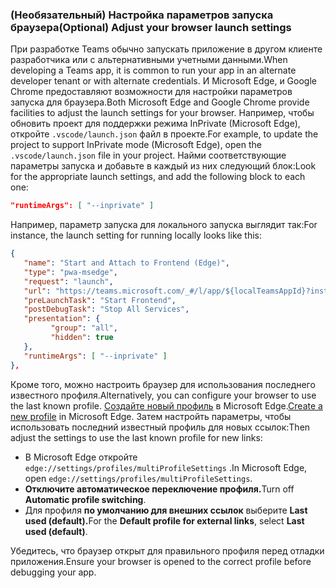 ### <a name="optional-adjust-your-browser-launch-settings"></a><span data-ttu-id="366af-101">(Необязательный) Настройка параметров запуска браузера</span><span class="sxs-lookup"><span data-stu-id="366af-101">(Optional) Adjust your browser launch settings</span></span>

<span data-ttu-id="366af-102">При разработке Teams обычно запускать приложение в другом клиенте разработчика или с альтернативными учетными данными.</span><span class="sxs-lookup"><span data-stu-id="366af-102">When developing a Teams app, it is common to run your app in an alternate developer tenant or with alternate credentials.</span></span>  <span data-ttu-id="366af-103">И Microsoft Edge, и Google Chrome предоставляют возможности для настройки параметров запуска для браузера.</span><span class="sxs-lookup"><span data-stu-id="366af-103">Both Microsoft Edge and Google Chrome provide facilities to adjust the launch settings for your browser.</span></span>  <span data-ttu-id="366af-104">Например, чтобы обновить проект для поддержки режима InPrivate (Microsoft Edge), откройте `.vscode/launch.json` файл в проекте.</span><span class="sxs-lookup"><span data-stu-id="366af-104">For example, to update the project to support InPrivate mode (Microsoft Edge), open the `.vscode/launch.json` file in your project.</span></span>  <span data-ttu-id="366af-105">Найми соответствующие параметры запуска и добавьте в каждый из них следующий блок:</span><span class="sxs-lookup"><span data-stu-id="366af-105">Look for the appropriate launch settings, and add the following block to each one:</span></span>

``` json
"runtimeArgs": [ "--inprivate" ]
```

<span data-ttu-id="366af-106">Например, параметр запуска для локального запуска выглядит так:</span><span class="sxs-lookup"><span data-stu-id="366af-106">For instance, the launch setting for running locally looks like this:</span></span>

``` json
{
   "name": "Start and Attach to Frontend (Edge)",
   "type": "pwa-msedge",
   "request": "launch",
   "url": "https://teams.microsoft.com/_#/l/app/${localTeamsAppId}?installAppPackage=true",
   "preLaunchTask": "Start Frontend",
   "postDebugTask": "Stop All Services",
   "presentation": {
         "group": "all",
         "hidden": true
   },
   "runtimeArgs": [ "--inprivate" ]
},
```

<span data-ttu-id="366af-107">Кроме того, можно настроить браузер для использования последнего известного профиля.</span><span class="sxs-lookup"><span data-stu-id="366af-107">Alternatively, you can configure your browser to use the last known profile.</span></span> <span data-ttu-id="366af-108">[Создайте новый профиль](https://support.microsoft.com/topic/sign-in-and-create-multiple-profiles-in-microsoft-edge-df94e622-2061-49ae-ad1d-6f0e43ce6435) в Microsoft Edge.</span><span class="sxs-lookup"><span data-stu-id="366af-108">[Create a new profile](https://support.microsoft.com/topic/sign-in-and-create-multiple-profiles-in-microsoft-edge-df94e622-2061-49ae-ad1d-6f0e43ce6435) in Microsoft Edge.</span></span>  <span data-ttu-id="366af-109">Затем настройть параметры, чтобы использовать последний известный профиль для новых ссылок:</span><span class="sxs-lookup"><span data-stu-id="366af-109">Then adjust the settings to use the last known profile for new links:</span></span>

- <span data-ttu-id="366af-110">В Microsoft Edge откройте `edge://settings/profiles/multiProfileSettings` .</span><span class="sxs-lookup"><span data-stu-id="366af-110">In Microsoft Edge, open `edge://settings/profiles/multiProfileSettings`.</span></span>
- <span data-ttu-id="366af-111">**Отключите автоматическое переключение профиля.**</span><span class="sxs-lookup"><span data-stu-id="366af-111">Turn off **Automatic profile switching**.</span></span>
- <span data-ttu-id="366af-112">Для профиля **по умолчанию для внешних ссылок** выберите **Last used (default).**</span><span class="sxs-lookup"><span data-stu-id="366af-112">For the **Default profile for external links**, select **Last used (default)**.</span></span>

<span data-ttu-id="366af-113">Убедитесь, что браузер открыт для правильного профиля перед отладки приложения.</span><span class="sxs-lookup"><span data-stu-id="366af-113">Ensure your browser is opened to the correct profile before debugging your app.</span></span>
